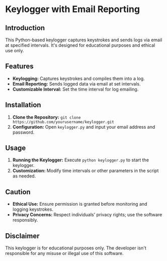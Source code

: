 # Keylogger with Email Reporting

## Introduction
This Python-based keylogger captures keystrokes and sends logs via email at specified intervals. It's designed for educational purposes and ethical use only.

## Features
- **Keylogging:** Captures keystrokes and compiles them into a log.
- **Email Reporting:** Sends logged data via email at set intervals.
- **Customizable Interval:** Set the time interval for log emailing.

## Installation
1. **Clone the Repository:** `git clone https://github.com/yourusername/keylogger.git`
2. **Configuration:** Open `keylogger.py` and input your email address and password.

## Usage
1. **Running the Keylogger:** Execute `python keylogger.py` to start the keylogger.
2. **Customization:** Modify time intervals or other parameters in the script as needed.

## Caution
- **Ethical Use:** Ensure permission is granted before monitoring and logging keystrokes.
- **Privacy Concerns:** Respect individuals' privacy rights; use the software responsibly.

## Disclaimer
This keylogger is for educational purposes only. The developer isn't responsible for any misuse or illegal use of this software.
